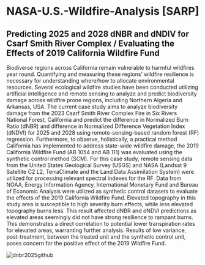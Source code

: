 # NASA-U.S.-Wildfire-Analysis [SARP]

## Predicting 2025 and 2028 dNBR and dNDIV for Csarf Smith River Complex / Evaluating the Effects of 2019 California Wildfire Fund

  Biodiverse regions across California remain vulnerable to harmful wildfires year round. Quantifying and
measuring these regions’ wildfire resilience is necessary for understanding where/how to allocate
environmental resources. Several ecological wildfire studies have been conducted utilizing artificial
intelligence and remote sensing to analyze and predict biodiversity damage across wildfire prone regions,
including Northern Algeria and Arkansas, USA. The current case study aims to analyze biodiversity
damage from the 2023 Csarf Smith River Complex Fire in Six Rivers National Forest, California and
predict the difference in Normalized Burn Ratio (dNBR) and difference in Normalized Difference
Vegetation Index (dNDVI) for 2025 and 2028 using remote-sensing-based random forest (RF) regression.
Furthermore, to observe, holistically, a practical method California has implemented to address state-wide
wildfire damage, the 2019 California Wildfire Fund (AB 1054 and AB 111) was evaluated using the
synthetic control method (SCM). For this case study, remote sensing data from the United States
Geological Survey (USGS) and NASA (Landsat 9 Satellite C2 L2, TerraClimate and the Land Data
Assimilation System) were utilized for processing relevant spectral indexes for the RF. Data from NOAA,
Energy Information Agency, International Monetary Fund and Bureau of Economic Analysis were
utilized as synthetic control datasets to evaluate the effects of the 2019 California Wildfire Fund. Elevated
topography in this study area is susceptible to high severity burn effects, while less elevated topography
burns less. This result affected dNBR and dNDVI predictions as elevated areas seemingly did not have
strong resilience to rampant burns. This demonstrates a direct correlation to potential lower transpiration
rates for elevated areas, warranting further analysis. Results of low variance, post-treatment, between the
treated unit and the synthetic control unit, poses concern for the positive effect of the 2019 Wildfire Fund.

![dnbr2025github](https://github.com/user-attachments/assets/3a14bcd0-5a7c-495c-b0c8-9e2673ac38c6)




